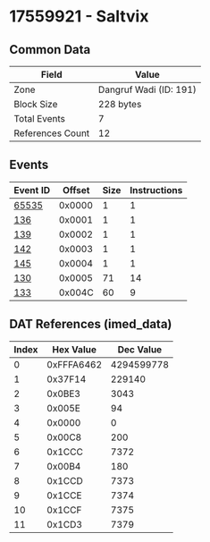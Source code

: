 # 17559921 - Saltvix

## Common Data

| Field            | Value                  |
|------------------|------------------------|
| Zone             | Dangruf Wadi (ID: 191) |
| Block Size       | 228 bytes              |
| Total Events     | 7                      |
| References Count | 12                     |

## Events

| Event ID            | Offset   |   Size |   Instructions |
|---------------------|----------|--------|----------------|
| [65535](./65535.md) | 0x0000   |      1 |              1 |
| [136](./136.md)     | 0x0001   |      1 |              1 |
| [139](./139.md)     | 0x0002   |      1 |              1 |
| [142](./142.md)     | 0x0003   |      1 |              1 |
| [145](./145.md)     | 0x0004   |      1 |              1 |
| [130](./130.md)     | 0x0005   |     71 |             14 |
| [133](./133.md)     | 0x004C   |     60 |              9 |

## DAT References (imed_data)

|   Index | Hex Value   |   Dec Value |
|---------|-------------|-------------|
|       0 | 0xFFFA6462  |  4294599778 |
|       1 | 0x37F14     |      229140 |
|       2 | 0x0BE3      |        3043 |
|       3 | 0x005E      |          94 |
|       4 | 0x0000      |           0 |
|       5 | 0x00C8      |         200 |
|       6 | 0x1CCC      |        7372 |
|       7 | 0x00B4      |         180 |
|       8 | 0x1CCD      |        7373 |
|       9 | 0x1CCE      |        7374 |
|      10 | 0x1CCF      |        7375 |
|      11 | 0x1CD3      |        7379 |
